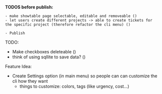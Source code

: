 **TODOS before publish:**

    - make showtable page selectable, editable and removeable ()
    - let users create different projects -> able to create tickets for the specific project (therefore refactor the cli menu) ()

    - Publish

TODO:

- Make checkboxes deleteable ()
- think of using sqllite to save data? ()

Feature Idea:

- Create Settings option (in main menu) so people can can customize the cli how they want
  - things to customize: colors, tags (like urgency, cost...)

